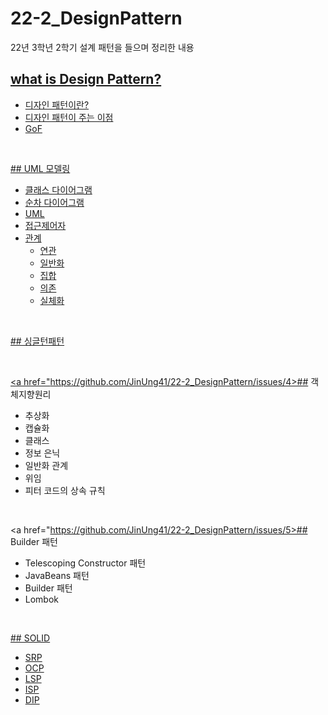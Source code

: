 # 22-2_DesignPattern
22년 3학년 2학기 설계 패턴을 들으며 정리한 내용
<br>
## <a href="https://github.com/JinUng41/22-2_DesignPattern/issues/1">what is Design Pattern?</href>
  - 디자인 패턴이란?
  - 디자인 패턴이 주는 이점
  - GoF 
  
<br>

<a href="https://github.com/JinUng41/22-2_DesignPattern/issues/2">## UML 모델링</href>
  - 클래스 다이어그램
  - 순차 다이어그램
  - UML
  - 접근제어자
  - 관계
    - 연관
    - 일반화
    - 집합
    - 의존
    - 실체화

<br>

<a href="https://github.com/JinUng41/22-2_DesignPattern/issues/3">## 싱글턴패턴</href>

<br>

<a href="https://github.com/JinUng41/22-2_DesignPattern/issues/4>## 객체지향원리</href>
  - 추상화
  - 캡슐화
  - 클래스
  - 정보 은닉
  - 일반화 관계
  - 위임
  - 피터 코드의 상속 규칙

<br>

<a href="https://github.com/JinUng41/22-2_DesignPattern/issues/5>## Builder 패턴</href>
  - Telescoping Constructor 패턴
  - JavaBeans 패턴
  - Builder 패턴
  - Lombok

<br>

<a href="https://github.com/JinUng41/22-2_DesignPattern/issues/6">## SOLID</href>
  - SRP
  - OCP
  - LSP
  - ISP
  - DIP

<br>
